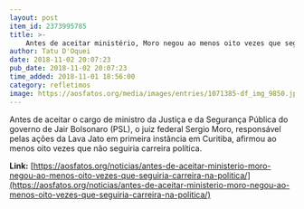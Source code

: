 ```yaml
---
layout: post
item_id: 2373995785
title: >-
    Antes de aceitar ministério, Moro negou ao menos oito vezes que seguiria carreira na política
author: Tatu D'Oquei
date: 2018-11-02 20:07:23
pub_date: 2018-11-02 20:07:23
time_added: 2018-11-01 18:56:00
category: refletimos
image: https://aosfatos.org/media/images/entries/1071385-df_img_9850.jpg.1860x1080_q85_box-0%2C588%2C4940%2C3456_crop_upscale.jpg
---
```


Antes de aceitar o cargo de ministro da Justiça e da Segurança Pública do governo de Jair Bolsonaro (PSL), o juiz federal Sergio Moro, responsável pelas ações da Lava Jato em primeira instância em Curitiba, afirmou ao menos oito vezes que não seguiria carreira política.

**Link:** [https://aosfatos.org/noticias/antes-de-aceitar-ministerio-moro-negou-ao-menos-oito-vezes-que-seguiria-carreira-na-politica/](https://aosfatos.org/noticias/antes-de-aceitar-ministerio-moro-negou-ao-menos-oito-vezes-que-seguiria-carreira-na-politica/)

